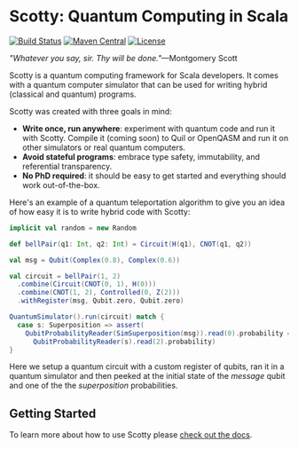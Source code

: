 # Scotty: Quantum Computing in Scala

[![Build Status](https://travis-ci.org/entangled-xyz/scotty.svg?branch=master)](https://travis-ci.org/entangled-xyz/scotty) [![Maven Central](https://maven-badges.herokuapp.com/maven-central/xyz.entangled/scotty_2.12/badge.svg)](https://maven-badges.herokuapp.com/maven-central/xyz.entangled/scotty_2.12) [![License](https://img.shields.io/badge/License-Apache%202.0-blue.svg)](https://github.com/gitbucket/gitbucket/blob/master/LICENSE)

*"Whatever you say, sir. Thy will be done."*—Montgomery Scott

Scotty is a quantum computing framework for Scala developers. It comes with a quantum computer simulator that can be used for writing hybrid (classical and quantum) programs.

Scotty was created with three goals in mind:

- **Write once, run anywhere**: experiment with quantum code and run it with Scotty. Compile it (coming soon) to Quil or OpenQASM and run it on other simulators or real quantum computers.
- **Avoid stateful programs**: embrace type safety, immutability, and referential transparency.
- **No PhD required**: it should be easy to get started and everything should work out-of-the-box.

Here's an example of a quantum teleportation algorithm to give you an idea of how easy it is to write hybrid code with Scotty:

```scala
implicit val random = new Random

def bellPair(q1: Int, q2: Int) = Circuit(H(q1), CNOT(q1, q2))

val msg = Qubit(Complex(0.8), Complex(0.6))

val circuit = bellPair(1, 2)
  .combine(Circuit(CNOT(0, 1), H(0)))
  .combine(CNOT(1, 2), Controlled(0, Z(2)))
  .withRegister(msg, Qubit.zero, Qubit.zero)

QuantumSimulator().run(circuit) match {
  case s: Superposition => assert(
    QubitProbabilityReader(SimSuperposition(msg)).read(0).probability ==
      QubitProbabilityReader(s).read(2).probability)
}
```

Here we setup a quantum circuit with a custom register of qubits, ran it in a quantum simulator and then peeked at the initial state of the *message* qubit and one of the the *superposition* probabilities.

## Getting Started

To learn more about how to use Scotty please [check out the docs](https://www.entangled.xyz/scotty/).